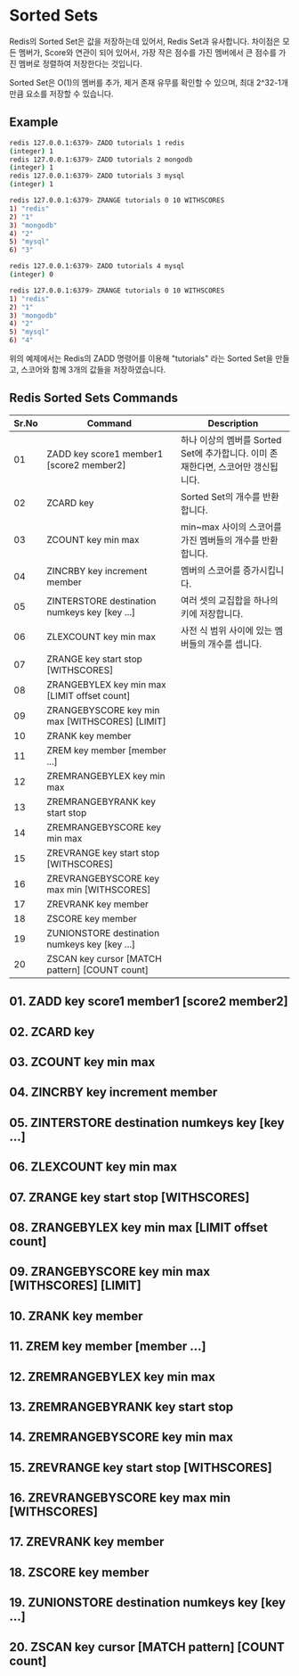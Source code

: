 Sorted Sets
==========

Redis의 Sorted Set은 값을 저장하는데 있어서, Redis Set과 유사합니다. 차이점은 모든 멤버가, Score와 연관이 되어 있어서, 가장 작은 점수를 가진 멤버에서 큰 점수를 가진 멤버로 정렬하여 저장한다는 것입니다.

Sorted Set은 O(1)의 멤버를 추가, 제거 존재 유무를 확인할 수 있으며, 최대 2^32-1개만큼 요소를 저장할 수 있습니다.


## Example

```bash
redis 127.0.0.1:6379> ZADD tutorials 1 redis 
(integer) 1 
redis 127.0.0.1:6379> ZADD tutorials 2 mongodb 
(integer) 1 
redis 127.0.0.1:6379> ZADD tutorials 3 mysql 
(integer) 1 

redis 127.0.0.1:6379> ZRANGE tutorials 0 10 WITHSCORES  
1) "redis" 
2) "1" 
3) "mongodb" 
4) "2" 
5) "mysql" 
6) "3" 

redis 127.0.0.1:6379> ZADD tutorials 4 mysql 
(integer) 0 

redis 127.0.0.1:6379> ZRANGE tutorials 0 10 WITHSCORES  
1) "redis" 
2) "1" 
3) "mongodb" 
4) "2" 
5) "mysql" 
6) "4" 
```

위의 예제에서는 Redis의 ZADD 명령어를 이용해 "tutorials" 라는 Sorted Set을 만들고, 스코어와 함께 3개의 값들을 저장하였습니다.


## Redis Sorted Sets Commands

| Sr.No | Command | Description |
| ----- | ------- | ----------- |
| 01 | ZADD key score1 member1 [score2 member2] | 하나 이상의 멤버를 Sorted Set에 추가합니다. 이미 존재한다면, 스코어만 갱신됩니다. |
| 02 | ZCARD key | Sorted Set의 개수를 반환합니다. |
| 03 | ZCOUNT key min max | min~max 사이의 스코어를 가진 멤버들의 개수를 반환합니다. |
| 04 | ZINCRBY key increment member | 멤버의 스코어를 증가시킵니다. |
| 05 | ZINTERSTORE destination numkeys key [key ...] | 여러 셋의 교집합을 하나의 키에 저장합니다. |
| 06 | ZLEXCOUNT key min max | 사전 식 범위 사이에 있는 멤버들의 개수를 셉니다. |
| 07 | ZRANGE key start stop [WITHSCORES] | |
| 08 | ZRANGEBYLEX key min max [LIMIT offset count] | |
| 09 | ZRANGEBYSCORE key min max [WITHSCORES] [LIMIT] | |
| 10 | ZRANK key member | |
| 11 | ZREM key member [member ...] | |
| 12 | ZREMRANGEBYLEX key min max | |
| 13 | ZREMRANGEBYRANK key start stop | |
| 14 | ZREMRANGEBYSCORE key min max | |
| 15 | ZREVRANGE key start stop [WITHSCORES] | |
| 16 | ZREVRANGEBYSCORE key max min [WITHSCORES] | |
| 17 | ZREVRANK key member | |
| 18 | ZSCORE key member | |
| 19 | ZUNIONSTORE destination numkeys key [key ...] | |
| 20 | ZSCAN key cursor [MATCH pattern] [COUNT count] | |


## 01. ZADD key score1 member1 [score2 member2]
## 02. ZCARD key
## 03. ZCOUNT key min max
## 04. ZINCRBY key increment member
## 05. ZINTERSTORE destination numkeys key [key ...]
## 06. ZLEXCOUNT key min max
## 07. ZRANGE key start stop [WITHSCORES]
## 08. ZRANGEBYLEX key min max [LIMIT offset count]
## 09. ZRANGEBYSCORE key min max [WITHSCORES] [LIMIT]
## 10. ZRANK key member
## 11. ZREM key member [member ...]
## 12. ZREMRANGEBYLEX key min max
## 13. ZREMRANGEBYRANK key start stop
## 14. ZREMRANGEBYSCORE key min max
## 15. ZREVRANGE key start stop [WITHSCORES]
## 16. ZREVRANGEBYSCORE key max min [WITHSCORES]
## 17. ZREVRANK key member
## 18. ZSCORE key member
## 19. ZUNIONSTORE destination numkeys key [key ...]
## 20. ZSCAN key cursor [MATCH pattern] [COUNT count]